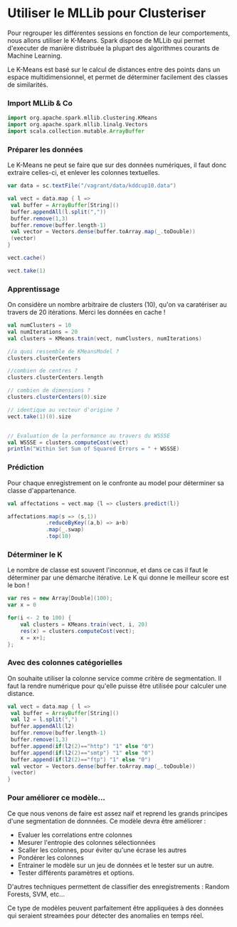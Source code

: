 # Utiliser le MLLib pour Clusteriser

Pour regrouper les différentes sessions en fonction de leur comportements, nous allons utiliser le K-Means. Spark dispose de MLLib qui permet d'executer de manière distribuée la plupart des algorithmes courants de Machine Learning.

Le K-Means est basé sur le calcul de distances entre des points dans un espace multidimensionnel, et permet de déterminer facilement des classes de similarités.

### Import MLLib & Co

```scala
import org.apache.spark.mllib.clustering.KMeans
import org.apache.spark.mllib.linalg.Vectors
import scala.collection.mutable.ArrayBuffer
``` 

### Préparer les données
Le K-Means ne peut se faire que sur des données numériques, il faut donc extraire celles-ci, et enlever les colonnes textuelles.

```scala
var data = sc.textFile("/vagrant/data/kddcup10.data")

val vect = data.map { l =>
 val buffer = ArrayBuffer[String]()
 buffer.appendAll(l.split(","))
 buffer.remove(1,3)
 buffer.remove(buffer.length-1)
 val vector = Vectors.dense(buffer.toArray.map(_.toDouble))
 (vector)
}

vect.cache()

vect.take(1)
``` 

### Apprentissage
On considère un nombre arbitraire de clusters (10), qu'on va caratériser au travers de 20 itérations. Merci les données en cache !

```scala
val numClusters = 10
val numIterations = 20
val clusters = KMeans.train(vect, numClusters, numIterations)

//a quoi ressemble de KMeansModel ?
clusters.clusterCenters

//combien de centres ?
clusters.clusterCenters.length

// combien de dimensions ?
clusters.clusterCenters(0).size

// identique au vecteur d'origine ?
vect.take(1)(0).size


// Evaluation de la performance au travers du WSSSE
val WSSSE = clusters.computeCost(vect)
println("Within Set Sum of Squared Errors = " + WSSSE)
``` 

### Prédiction
Pour chaque enregistrement on le confronte au model pour déterminer sa classe d'appartenance.

```scala
val affectations = vect.map {l => clusters.predict(l)}

affectations.map(s => (s,1))
            .reduceByKey((a,b) => a+b)
            .map(_.swap)
            .top(10)
```

### Déterminer le K
Le nombre de classe est souvent l'inconnue, et dans ce cas il faut le déterminer par une démarche itérative. Le K qui donne le meilleur score est le bon !

```scala
var res = new Array[Double](100);
var x = 0

for(i <- 2 to 100) {
	val clusters = KMeans.train(vect, i, 20)
 	res(x) = clusters.computeCost(vect); 
 	x = x+1;
};
```

### Avec des colonnes catégorielles
On souhaite utiliser la colonne service comme critère de segmentation. Il faut la rendre numérique pour qu'elle puisse être utilisée pour calculer une distance.

```scala
val vect = data.map { l =>
 val buffer = ArrayBuffer[String]()
 val l2 = l.split(",")
 buffer.appendAll(l2)
 buffer.remove(buffer.length-1)
 buffer.remove(1,3)
 buffer.append(if(l2(2)=="http") "1" else "0")
 buffer.append(if(l2(2)=="smtp") "1" else "0")
 buffer.append(if(l2(2)=="ftp") "1" else "0")
 val vector = Vectors.dense(buffer.toArray.map(_.toDouble))
 (vector)
}
```

### Pour améliorer ce modèle...
Ce que nous venons de faire est assez naif et reprend les grands principes d'une segmentation de donnnées. Ce modèle devra être améliorer : 

* Evaluer les correlations entre colonnes
* Mesurer l'entropie des colonnes sélectionnées
* Scaller les colonnes, pour éviter qu'une écrase les autres
* Pondérer les colonnes
* Entrainer le modèle sur un jeu de données et le tester sur un autre.
* Tester différents paramètres et options.

D'autres techniques permettent de classifier des enregistrements : Random Forests, SVM, etc...

Ce type de modèles peuvent parfaitement être appliquées à des données qui seraient streamées pour détecter des anomalies en temps réel.
